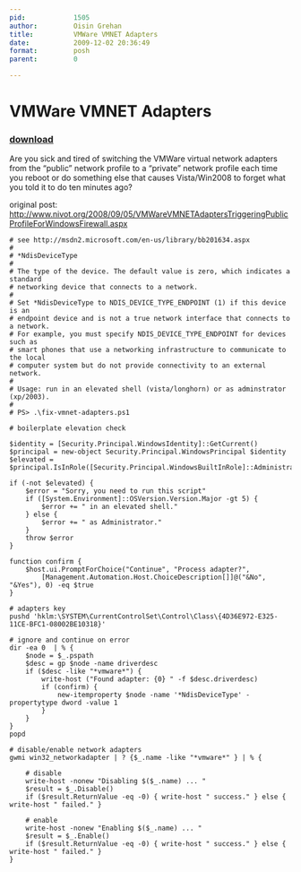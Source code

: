 ```yaml
---
pid:            1505
author:         Oisin Grehan
title:          VMWare VMNET Adapters
date:           2009-12-02 20:36:49
format:         posh
parent:         0

---
```


# VMWare VMNET Adapters

### [download](//scripts/1505.ps1)

Are you sick and tired of switching the VMWare virtual network adapters from the “public” network profile to a “private” network profile each time you reboot or do something else that causes Vista/Win2008 to forget what you told it to do ten minutes ago? 

original post: http://www.nivot.org/2008/09/05/VMWareVMNETAdaptersTriggeringPublicProfileForWindowsFirewall.aspx

```posh
# see http://msdn2.microsoft.com/en-us/library/bb201634.aspx
#
# *NdisDeviceType 
#
# The type of the device. The default value is zero, which indicates a standard
# networking device that connects to a network.
#
# Set *NdisDeviceType to NDIS_DEVICE_TYPE_ENDPOINT (1) if this device is an
# endpoint device and is not a true network interface that connects to a network.
# For example, you must specify NDIS_DEVICE_TYPE_ENDPOINT for devices such as
# smart phones that use a networking infrastructure to communicate to the local
# computer system but do not provide connectivity to an external network. 
#
# Usage: run in an elevated shell (vista/longhorn) or as adminstrator (xp/2003).
#
# PS> .\fix-vmnet-adapters.ps1

# boilerplate elevation check

$identity = [Security.Principal.WindowsIdentity]::GetCurrent()
$principal = new-object Security.Principal.WindowsPrincipal $identity
$elevated = $principal.IsInRole([Security.Principal.WindowsBuiltInRole]::Administrator)

if (-not $elevated) {
    $error = "Sorry, you need to run this script"
    if ([System.Environment]::OSVersion.Version.Major -gt 5) {
        $error += " in an elevated shell."
    } else {
        $error += " as Administrator."
    }
    throw $error
}

function confirm {
    $host.ui.PromptForChoice("Continue", "Process adapter?",
        [Management.Automation.Host.ChoiceDescription[]]@("&No", "&Yes"), 0) -eq $true
}

# adapters key
pushd 'hklm:\SYSTEM\CurrentControlSet\Control\Class\{4D36E972-E325-11CE-BFC1-08002BE10318}'

# ignore and continue on error
dir -ea 0  | % {
    $node = $_.pspath
    $desc = gp $node -name driverdesc
    if ($desc -like "*vmware*") {
        write-host ("Found adapter: {0} " -f $desc.driverdesc)
        if (confirm) {
            new-itemproperty $node -name '*NdisDeviceType' -propertytype dword -value 1
        }
    }
}
popd

# disable/enable network adapters
gwmi win32_networkadapter | ? {$_.name -like "*vmware*" } | % {
    
    # disable
    write-host -nonew "Disabling $($_.name) ... "
    $result = $_.Disable()
    if ($result.ReturnValue -eq -0) { write-host " success." } else { write-host " failed." }
    
    # enable
    write-host -nonew "Enabling $($_.name) ... "
    $result = $_.Enable()
    if ($result.ReturnValue -eq -0) { write-host " success." } else { write-host " failed." }
}

```
